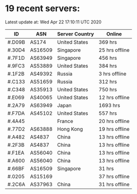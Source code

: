 # 19 recent servers:

Latest update at: Wed Apr 22 17:10:11 UTC 2020

| ID | ASN | Server Country | Online |
| -- | --- | -------------- | ------ |
| #.D09B | AS174 | United States | 369 hrs |
| #.30D4 | AS16509 | Singapore | 25 hrs offline |
| #.7F1D | AS63949 | Singapore | 456 hrs |
| #.9FC3 | AS53889 | United States | 384 hrs |
| #.1F2B | AS49392 | Russia | 3 hrs offline |
| #.C133 | AS51659 | Russia | 312 hrs |
| #.C348 | AS35913 | United States | 750 hrs |
| #.E069 | AS40065 | United States | 12 hrs offline |
| #.2A79 | AS63949 | Japan | 1693 hrs |
| #.F7DA | AS45102 | United States | 557 hrs |
| #.4A45 |  | France | 20 hrs offline |
| #.77D2 | AS63888 | Hong Kong | 19 hrs offline |
| #.A482 | AS4837 | China | 13 hrs offline |
| #.2F3B | AS4837 | China | 13 hrs offline |
| #.F1EA | AS56040 | China | 13 hrs offline |
| #.A600 | AS56040 | China | 13 hrs offline |
| #.66BF | AS16509 | Singapore | 31 hrs |
| #.0205 | AS15169 |  | 37 hrs offline |
| #.2C6A | AS37963 | China | 31 hrs offline |

